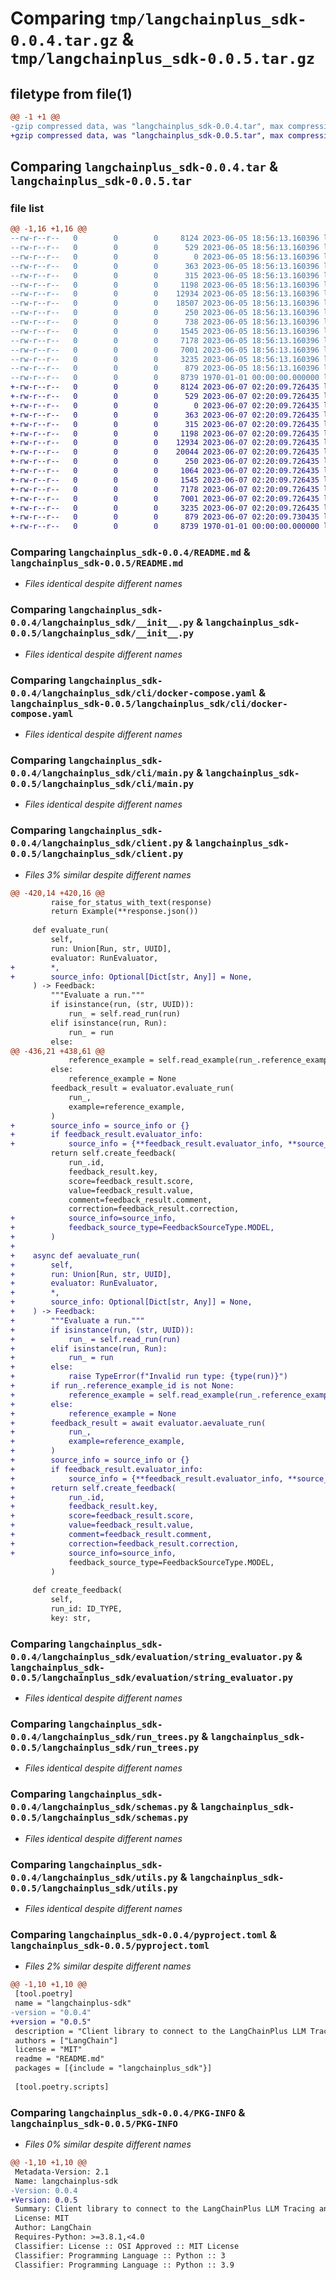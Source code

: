 # Comparing `tmp/langchainplus_sdk-0.0.4.tar.gz` & `tmp/langchainplus_sdk-0.0.5.tar.gz`

## filetype from file(1)

```diff
@@ -1 +1 @@
-gzip compressed data, was "langchainplus_sdk-0.0.4.tar", max compression
+gzip compressed data, was "langchainplus_sdk-0.0.5.tar", max compression
```

## Comparing `langchainplus_sdk-0.0.4.tar` & `langchainplus_sdk-0.0.5.tar`

### file list

```diff
@@ -1,16 +1,16 @@
--rw-r--r--   0        0        0     8124 2023-06-05 18:56:13.160396 langchainplus_sdk-0.0.4/README.md
--rw-r--r--   0        0        0      529 2023-06-05 18:56:13.160396 langchainplus_sdk-0.0.4/langchainplus_sdk/__init__.py
--rw-r--r--   0        0        0        0 2023-06-05 18:56:13.160396 langchainplus_sdk-0.0.4/langchainplus_sdk/cli/__init__.py
--rw-r--r--   0        0        0      363 2023-06-05 18:56:13.160396 langchainplus_sdk-0.0.4/langchainplus_sdk/cli/conf/nginx.conf
--rw-r--r--   0        0        0      315 2023-06-05 18:56:13.160396 langchainplus_sdk-0.0.4/langchainplus_sdk/cli/docker-compose.ngrok.yaml
--rw-r--r--   0        0        0     1198 2023-06-05 18:56:13.160396 langchainplus_sdk-0.0.4/langchainplus_sdk/cli/docker-compose.yaml
--rw-r--r--   0        0        0    12934 2023-06-05 18:56:13.160396 langchainplus_sdk-0.0.4/langchainplus_sdk/cli/main.py
--rw-r--r--   0        0        0    18507 2023-06-05 18:56:13.160396 langchainplus_sdk-0.0.4/langchainplus_sdk/client.py
--rw-r--r--   0        0        0      250 2023-06-05 18:56:13.160396 langchainplus_sdk-0.0.4/langchainplus_sdk/evaluation/__init__.py
--rw-r--r--   0        0        0      738 2023-06-05 18:56:13.160396 langchainplus_sdk-0.0.4/langchainplus_sdk/evaluation/evaluator.py
--rw-r--r--   0        0        0     1545 2023-06-05 18:56:13.160396 langchainplus_sdk-0.0.4/langchainplus_sdk/evaluation/string_evaluator.py
--rw-r--r--   0        0        0     7178 2023-06-05 18:56:13.160396 langchainplus_sdk-0.0.4/langchainplus_sdk/run_trees.py
--rw-r--r--   0        0        0     7001 2023-06-05 18:56:13.160396 langchainplus_sdk-0.0.4/langchainplus_sdk/schemas.py
--rw-r--r--   0        0        0     3235 2023-06-05 18:56:13.160396 langchainplus_sdk-0.0.4/langchainplus_sdk/utils.py
--rw-r--r--   0        0        0      879 2023-06-05 18:56:13.160396 langchainplus_sdk-0.0.4/pyproject.toml
--rw-r--r--   0        0        0     8739 1970-01-01 00:00:00.000000 langchainplus_sdk-0.0.4/PKG-INFO
+-rw-r--r--   0        0        0     8124 2023-06-07 02:20:09.726435 langchainplus_sdk-0.0.5/README.md
+-rw-r--r--   0        0        0      529 2023-06-07 02:20:09.726435 langchainplus_sdk-0.0.5/langchainplus_sdk/__init__.py
+-rw-r--r--   0        0        0        0 2023-06-07 02:20:09.726435 langchainplus_sdk-0.0.5/langchainplus_sdk/cli/__init__.py
+-rw-r--r--   0        0        0      363 2023-06-07 02:20:09.726435 langchainplus_sdk-0.0.5/langchainplus_sdk/cli/conf/nginx.conf
+-rw-r--r--   0        0        0      315 2023-06-07 02:20:09.726435 langchainplus_sdk-0.0.5/langchainplus_sdk/cli/docker-compose.ngrok.yaml
+-rw-r--r--   0        0        0     1198 2023-06-07 02:20:09.726435 langchainplus_sdk-0.0.5/langchainplus_sdk/cli/docker-compose.yaml
+-rw-r--r--   0        0        0    12934 2023-06-07 02:20:09.726435 langchainplus_sdk-0.0.5/langchainplus_sdk/cli/main.py
+-rw-r--r--   0        0        0    20044 2023-06-07 02:20:09.726435 langchainplus_sdk-0.0.5/langchainplus_sdk/client.py
+-rw-r--r--   0        0        0      250 2023-06-07 02:20:09.726435 langchainplus_sdk-0.0.5/langchainplus_sdk/evaluation/__init__.py
+-rw-r--r--   0        0        0     1064 2023-06-07 02:20:09.726435 langchainplus_sdk-0.0.5/langchainplus_sdk/evaluation/evaluator.py
+-rw-r--r--   0        0        0     1545 2023-06-07 02:20:09.726435 langchainplus_sdk-0.0.5/langchainplus_sdk/evaluation/string_evaluator.py
+-rw-r--r--   0        0        0     7178 2023-06-07 02:20:09.726435 langchainplus_sdk-0.0.5/langchainplus_sdk/run_trees.py
+-rw-r--r--   0        0        0     7001 2023-06-07 02:20:09.726435 langchainplus_sdk-0.0.5/langchainplus_sdk/schemas.py
+-rw-r--r--   0        0        0     3235 2023-06-07 02:20:09.726435 langchainplus_sdk-0.0.5/langchainplus_sdk/utils.py
+-rw-r--r--   0        0        0      879 2023-06-07 02:20:09.730435 langchainplus_sdk-0.0.5/pyproject.toml
+-rw-r--r--   0        0        0     8739 1970-01-01 00:00:00.000000 langchainplus_sdk-0.0.5/PKG-INFO
```

### Comparing `langchainplus_sdk-0.0.4/README.md` & `langchainplus_sdk-0.0.5/README.md`

 * *Files identical despite different names*

### Comparing `langchainplus_sdk-0.0.4/langchainplus_sdk/__init__.py` & `langchainplus_sdk-0.0.5/langchainplus_sdk/__init__.py`

 * *Files identical despite different names*

### Comparing `langchainplus_sdk-0.0.4/langchainplus_sdk/cli/docker-compose.yaml` & `langchainplus_sdk-0.0.5/langchainplus_sdk/cli/docker-compose.yaml`

 * *Files identical despite different names*

### Comparing `langchainplus_sdk-0.0.4/langchainplus_sdk/cli/main.py` & `langchainplus_sdk-0.0.5/langchainplus_sdk/cli/main.py`

 * *Files identical despite different names*

### Comparing `langchainplus_sdk-0.0.4/langchainplus_sdk/client.py` & `langchainplus_sdk-0.0.5/langchainplus_sdk/client.py`

 * *Files 3% similar despite different names*

```diff
@@ -420,14 +420,16 @@
         raise_for_status_with_text(response)
         return Example(**response.json())
 
     def evaluate_run(
         self,
         run: Union[Run, str, UUID],
         evaluator: RunEvaluator,
+        *,
+        source_info: Optional[Dict[str, Any]] = None,
     ) -> Feedback:
         """Evaluate a run."""
         if isinstance(run, (str, UUID)):
             run_ = self.read_run(run)
         elif isinstance(run, Run):
             run_ = run
         else:
@@ -436,21 +438,61 @@
             reference_example = self.read_example(run_.reference_example_id)
         else:
             reference_example = None
         feedback_result = evaluator.evaluate_run(
             run_,
             example=reference_example,
         )
+        source_info = source_info or {}
+        if feedback_result.evaluator_info:
+            source_info = {**feedback_result.evaluator_info, **source_info}
         return self.create_feedback(
             run_.id,
             feedback_result.key,
             score=feedback_result.score,
             value=feedback_result.value,
             comment=feedback_result.comment,
             correction=feedback_result.correction,
+            source_info=source_info,
+            feedback_source_type=FeedbackSourceType.MODEL,
+        )
+
+    async def aevaluate_run(
+        self,
+        run: Union[Run, str, UUID],
+        evaluator: RunEvaluator,
+        *,
+        source_info: Optional[Dict[str, Any]] = None,
+    ) -> Feedback:
+        """Evaluate a run."""
+        if isinstance(run, (str, UUID)):
+            run_ = self.read_run(run)
+        elif isinstance(run, Run):
+            run_ = run
+        else:
+            raise TypeError(f"Invalid run type: {type(run)}")
+        if run_.reference_example_id is not None:
+            reference_example = self.read_example(run_.reference_example_id)
+        else:
+            reference_example = None
+        feedback_result = await evaluator.aevaluate_run(
+            run_,
+            example=reference_example,
+        )
+        source_info = source_info or {}
+        if feedback_result.evaluator_info:
+            source_info = {**feedback_result.evaluator_info, **source_info}
+        return self.create_feedback(
+            run_.id,
+            feedback_result.key,
+            score=feedback_result.score,
+            value=feedback_result.value,
+            comment=feedback_result.comment,
+            correction=feedback_result.correction,
+            source_info=source_info,
             feedback_source_type=FeedbackSourceType.MODEL,
         )
 
     def create_feedback(
         self,
         run_id: ID_TYPE,
         key: str,
```

### Comparing `langchainplus_sdk-0.0.4/langchainplus_sdk/evaluation/string_evaluator.py` & `langchainplus_sdk-0.0.5/langchainplus_sdk/evaluation/string_evaluator.py`

 * *Files identical despite different names*

### Comparing `langchainplus_sdk-0.0.4/langchainplus_sdk/run_trees.py` & `langchainplus_sdk-0.0.5/langchainplus_sdk/run_trees.py`

 * *Files identical despite different names*

### Comparing `langchainplus_sdk-0.0.4/langchainplus_sdk/schemas.py` & `langchainplus_sdk-0.0.5/langchainplus_sdk/schemas.py`

 * *Files identical despite different names*

### Comparing `langchainplus_sdk-0.0.4/langchainplus_sdk/utils.py` & `langchainplus_sdk-0.0.5/langchainplus_sdk/utils.py`

 * *Files identical despite different names*

### Comparing `langchainplus_sdk-0.0.4/pyproject.toml` & `langchainplus_sdk-0.0.5/pyproject.toml`

 * *Files 2% similar despite different names*

```diff
@@ -1,10 +1,10 @@
 [tool.poetry]
 name = "langchainplus-sdk"
-version = "0.0.4"
+version = "0.0.5"
 description = "Client library to connect to the LangChainPlus LLM Tracing and Evaluation Platform."
 authors = ["LangChain"]
 license = "MIT"
 readme = "README.md"
 packages = [{include = "langchainplus_sdk"}]
 
 [tool.poetry.scripts]
```

### Comparing `langchainplus_sdk-0.0.4/PKG-INFO` & `langchainplus_sdk-0.0.5/PKG-INFO`

 * *Files 0% similar despite different names*

```diff
@@ -1,10 +1,10 @@
 Metadata-Version: 2.1
 Name: langchainplus-sdk
-Version: 0.0.4
+Version: 0.0.5
 Summary: Client library to connect to the LangChainPlus LLM Tracing and Evaluation Platform.
 License: MIT
 Author: LangChain
 Requires-Python: >=3.8.1,<4.0
 Classifier: License :: OSI Approved :: MIT License
 Classifier: Programming Language :: Python :: 3
 Classifier: Programming Language :: Python :: 3.9
```

